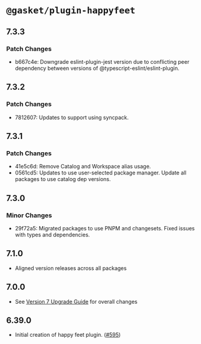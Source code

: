 # `@gasket/plugin-happyfeet`

## 7.3.3

### Patch Changes

- b667c4e: Downgrade eslint-plugin-jest version due to conflicting peer dependency between versions of @typescript-eslint/eslint-plugin.

## 7.3.2

### Patch Changes

- 7812607: Updates to support using syncpack.

## 7.3.1

### Patch Changes

- 41e5c6d: Remove Catalog and Workspace alias usage.
- 0561cd5: Updates to use user-selected package manager. Update all packages to use catalog dep versions.

## 7.3.0

### Minor Changes

- 29f72a5: Migrated packages to use PNPM and changesets. Fixed issues with types and dependencies.

## 7.1.0

- Aligned version releases across all packages

## 7.0.0

- See [Version 7 Upgrade Guide] for overall changes

## 6.39.0

- Initial creation of happy feet plugin. ([#595])

[Version 7 Upgrade Guide]: /docs/upgrade-to-7.md
[#595]: https://github.com/godaddy/gasket/pull/595

